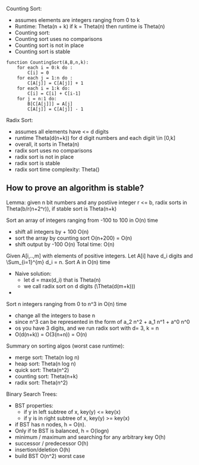 Counting Sort:
- assumes elements are integers ranging from 0 to k
- Runtime: Theta(n + k)  if k = Theta(n) then runtime is Theta(n)
- Counting sort: 
- Counting sort uses no comparisons
- Counting sort is not in place
- Counting sort is stable

```
function CountingSort(A,B,n,k):
    for each i = 0:k do :
        C[i] = 0
    for each j = 1:n do :
        C[A[j]] = C[A[j]] + 1
    for each i = 1:k do:
        C[i] = C[i] + C[i-1]
    for j = n:1 do:
        B[C[A[j]]] = A[j]
        C[A[j]] = C[A[j]] - 1
```


Radix Sort:
- assumes all elements have <= d digits
- runtime Theta(d(n+k)) for d digit numbers and each digiit \in [0,k]
- overall, it sorts in Theta(n)
- radix sort uses no comparisons
- radix sort is not in place
- radix sort is stable
- radix sort time complexity: Theta()



How to prove an algorithm is stable?
- 

Lemma: given n bit numbers and any postiive integer r <= b, radix sorts in Theta(b/r(n+2^r)), if stable sort is Theta(n+k)


Sort an array of integers ranging from -100 to 100 in O(n) time
- shift all integers by + 100  O(n)
- sort the array by counting sort O(n+200) = O(n)
- shift output by -100 O(n)
Total time: O(n) 


Given A[i,..,m] with elements of positive integers. Let A[i] have d_i digits and \Sum_{i=1}^{m} d_i = n. Sort A in O(n) time
- Naive solution:
    - let d = max(d_i) that is Theta(n)
    - we call radix sort on d digits (\Theta(d(m+k)))
- 

Sort n integers ranging from 0 to n^3 in O(n) time
- change all the integers to base n
- since n^3 can be represented in the form of a_2 n^2 + a_1 n^1 + a^0 n^0
- os you have 3 digits, and we run radix sort with d= 3, k = n
- O(d(n+k)) = O(3(n+n)) = O(n)


Summary on sorting algos (worst case runtime):
- merge sort: Theta(n log n)
- heap sort: Theta(n log n)
- quick sort: Theta(n^2)
- counting sort: Theta(n+k)
- radix sort: Theta(n^2)


Binary Search Trees:
- BST properties: 
    - if y in left subtree of x, key(y) <= key(x)
    - if y is in right subtree of x, key(y) >= key(x)
- if BST has n nodes, h = O(n).
- Only if te BST is balanced, h = O(logn)
- minimum / maximum and searching for any arbitrary key O(h)
- successor / predecessor O(h)
- insertion/deletion O(h)
- build BST O(n^2) worst case

